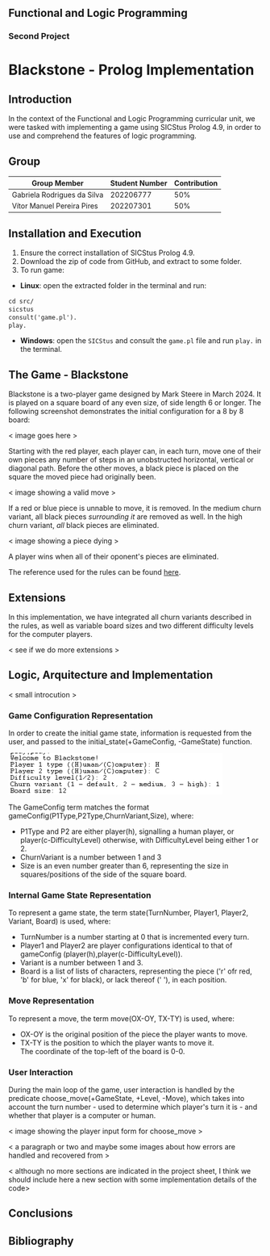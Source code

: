 ## Functional and Logic Programming 
### Second Project
# Blackstone - Prolog Implementation

## Introduction

In the context of the Functional and Logic Programming curricular unit, we were tasked with implementing a game using SICStus Prolog 4.9, in order to use and comprehend the features of logic programming. 

## Group

|Group Member | Student Number | Contribution |
|---|---|---|
| Gabriela Rodrigues da Silva | 202206777 | 50% |
| Vítor Manuel Pereira Pires | 202207301 | 50% |

## Installation and Execution

1) Ensure the correct installation of SICStus Prolog 4.9.
2) Download the zip of code from GitHub, and extract to some folder.
3) To run game:
- **Linux**: open the extracted folder in the terminal and run:
```
cd src/
sicstus
consult('game.pl').
play.
```
- **Windows**: open the `SICStus` and consult the `game.pl` file and run `play.` in the terminal.


## The Game - Blackstone
Blackstone is a two-player game designed by Mark Steere in March 2024. It is played on a square board of any even size, of side length 6 or longer. The following screenshot demonstrates the initial configuration for a 8 by 8 board:

< image goes here >

Starting with the red player, each player can, in each turn, move one of their own pieces any number of steps in an unobstructed horizontal, vertical or diagonal path. Before the other moves, a black piece is placed on the square the moved piece had originally been.

< image showing a valid move >

If a red or blue piece is unnable to move, it is removed. In the medium churn variant, all black pieces _surrounding it_ are removed as well. In the high churn variant, _all_ black pieces are eliminated.

< image showing a piece dying >

A player wins when all of their oponent's pieces are eliminated. 

The reference used for the rules can be found [here](https://www.marksteeregames.com/Blackstone_rules.pdf).

## Extensions

In this implementation, we have integrated all churn variants described in the rules, as well as variable board sizes and two different difficulty levels for the computer players.

< see if we do more extensions >

## Logic, Arquitecture and Implementation

< small introcution >

### Game Configuration Representation

In order to create the initial game state, information is requested from the user, and passed to the initial_state(+GameConfig, -GameState) function.

![Initialization form](imgs/init_form.png)

The GameConfig term matches the format gameConfig(P1Type,P2Type,ChurnVariant,Size), where:
   - P1Type and P2 are either player(h), signalling a human player, or player(c-DifficultyLevel) otherwise, with DifficultyLevel being either 1 or 2.
   - ChurnVariant is a number between 1 and 3
   - Size is an even number greater than 6, representing the size in squares/positions of the side of the square board.

### Internal Game State Representation

To represent a game state, the term state(TurnNumber, Player1, Player2, Variant, Board) is used, where:
   - TurnNumber is a number starting at 0 that is incremented every turn.
   - Player1 and Player2 are player configurations identical to that of gameConfig (player(h),player(c-DifficultyLevel)).
   - Variant is a number between 1 and 3.
   - Board is a list of lists of characters, representing the piece ('r' ofr red, 'b' for blue, 'x' for black), or lack thereof (' '), in each position.

### Move Representation

To represent a move, the term move(OX-OY, TX-TY) is used, where:
   - OX-OY is the original position of the piece the player wants to move.
   - TX-TY is the position to which the player wants to move it.  
The coordinate of the top-left of the board is 0-0.

### User Interaction

During the main loop of the game, user interaction is handled by the predicate choose_move(+GameState, +Level, -Move), which takes into account the turn number - used to determine which player's turn it is - and whether that player is a computer or human.


< image showing the player input form for choose_move >



< a paragraph or two and maybe some images about how errors are handled and recovered from >






< although no more sections are indicated in the project sheet, I think we should include here a new section with some implementation details of the code>

## Conclusions



## Bibliography